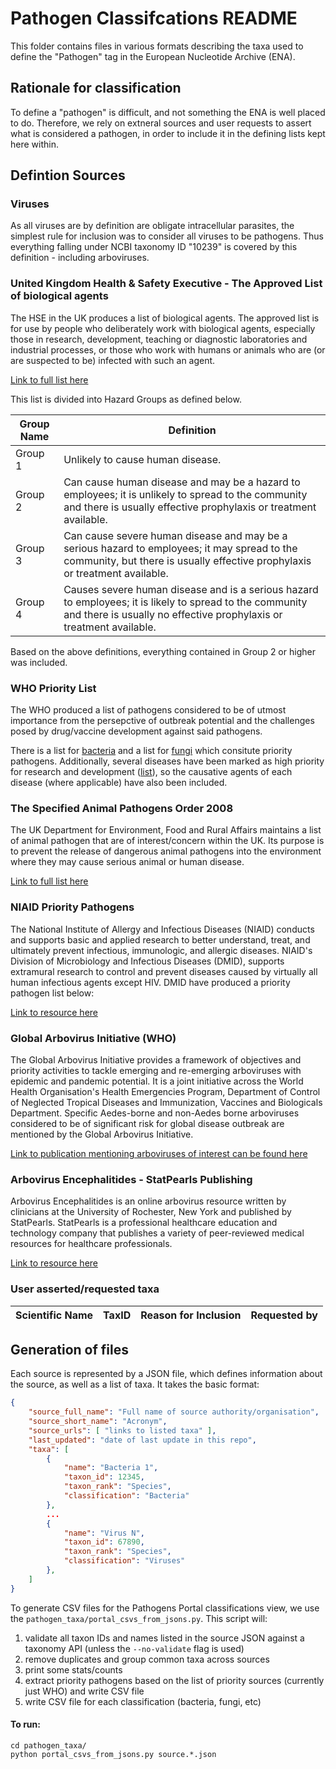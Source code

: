 # Pathogen Classifcations README
This folder contains files in various formats describing the taxa used to define the "Pathogen" tag in the European Nucleotide Archive (ENA).

## Rationale for classification

To define a "pathogen" is difficult, and not something the ENA is well placed to do. Therefore, we rely on extneral sources and user requests to assert what is considered a pathogen, in order to include it in the defining lists kept here within.

## Defintion Sources

### Viruses
As all viruses are by definition are obligate intracellular parasites, the simplest rule for inclusion was to consider all viruses to be pathogens. Thus everything falling under NCBI taxonomy ID "10239" is covered by this definition - including arboviruses.

### United Kingdom Health & Safety Executive - The Approved List of biological agents
The HSE in the UK produces a list of biological agents. The approved list is for use by people who deliberately work with biological agents, especially those in research, development, teaching or diagnostic laboratories and industrial processes, or those who work with humans or animals who are (or are suspected to be) infected with such an agent.

[Link to full list here](https://www.hse.gov.uk/pubns/misc208.htm)

This list is divided into Hazard Groups as defined below.

| Group Name | Definition |
| ---------- | ---------- |
| Group 1 | Unlikely to cause human disease. |
| Group 2 | Can cause human disease and may be a hazard to employees; it is unlikely to spread to the community and there is usually effective prophylaxis or treatment available.|
| Group 3 | Can cause severe human disease and may be a serious hazard to employees; it may spread to the community, but there is usually effective prophylaxis or treatment available.|
| Group 4 | Causes severe human disease and is a serious hazard to employees; it is likely to spread to the community and there is usually no effective prophylaxis or treatment available.|

Based on the above definitions, everything contained in Group 2 or higher was included.

### WHO Priority List
The WHO produced a list of pathogens considered to be of utmost importance from the persepctive of outbreak potential and the challenges posed by drug/vaccine development against said pathogens.

There is a list for [bacteria](https://www.who.int/publications/i/item/9789240093461) and a list for [fungi](https://www.who.int/publications/i/item/9789240060241) which consitute priority pathogens. Additionally, several diseases have been marked as high priority for research and development ([list](https://www.who.int/activities/prioritizing-diseases-for-research-and-development-in-emergency-contexts)), so the causative agents of each disease (where applicable) have also been included.

### The Specified Animal Pathogens Order 2008

The UK Department for Environment, Food and Rural Affairs maintains a list of animal pathogen that are of interest/concern within the UK. Its purpose is to prevent the release of dangerous animal pathogens into the environment where they may cause serious animal or human disease.

[Link to full list here](https://www.legislation.gov.uk/uksi/2008/944/schedule/1/made)

### NIAID Priority Pathogens
The National Institute of Allergy and Infectious Diseases (NIAID) conducts and supports basic and applied research to better understand, treat, and ultimately prevent infectious, immunologic, and allergic diseases. NIAID's Division of Microbiology and Infectious Diseases (DMID), supports extramural research to control and prevent diseases caused by virtually all human infectious agents except HIV. DMID have produced a priority pathogen list below:

[Link to resource here](https://github.com/enasequence/ena-content-dataflow/blob/PP-326/classifications/NIAID_priority_pathogens_Additional_Info_Nov2024.docx.pdf)

### Global Arbovirus Initiative (WHO)
The Global Arbovirus Initiative provides a framework of objectives and priority activities to tackle emerging and re-emerging arboviruses with epidemic and pandemic potential. It is a joint initiative across the World Health Organisation's Health Emergencies Program, Department of Control of Neglected Tropical Diseases and Immunization, Vaccines and Biologicals Department. Specific Aedes-borne and non-Aedes borne arboviruses considered to be of significant risk for global disease outbreak are mentioned by the Global Arbovirus Initiative. 

[Link to publication mentioning arboviruses of interest can be found here](https://iris.who.int/bitstream/handle/10665/376630/9789240088948-eng.pdf?sequence=1)

### Arbovirus Encephalitides - StatPearls Publishing
Arbovirus Encephalitides is an online arbovirus resource written by clinicians at the University of Rochester, New York and published by StatPearls. StatPearls is a professional healthcare education and technology company that publishes a variety of peer-reviewed medical resources for healthcare professionals. 

[Link to resource here](https://www.ncbi.nlm.nih.gov/books/NBK560866/)

### User asserted/requested taxa

| Scientific Name | TaxID | Reason for Inclusion | Requested by |
| ---------- | ------- | --------- | ------- |


## Generation of files

Each source is represented by a JSON file, which defines information about the source, as well as a list of taxa. It takes the basic format:

```json
{
    "source_full_name": "Full name of source authority/organisation",
    "source_short_name": "Acronym",
    "source_urls": [ "links to listed taxa" ],
    "last_updated": "date of last update in this repo",
    "taxa": [
        {
            "name": "Bacteria 1",
            "taxon_id": 12345,
            "taxon_rank": "Species",
            "classification": "Bacteria"
        },
        ...
        {
            "name": "Virus N",
            "taxon_id": 67890,
            "taxon_rank": "Species",
            "classification": "Viruses"
        },
    ]
}
```

To generate CSV files for the Pathogens Portal classifications view, we use the `pathogen_taxa/portal_csvs_from_jsons.py`. This script will:

1. validate all taxon IDs and names listed in the source JSON against a taxonomy API (unless the `--no-validate` flag is used)
2. remove duplicates and group common taxa across sources
3. print some stats/counts
4. extract priority pathogens based on the list of priority sources (currently just WHO) and write CSV file
5. write CSV file for each classification (bacteria, fungi, etc)

#### To run:
```
cd pathogen_taxa/
python portal_csvs_from_jsons.py source.*.json
```
